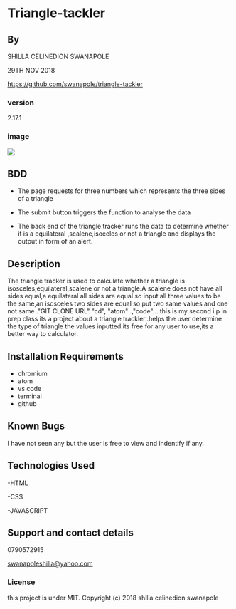 # Triangle-tackler

## By 
 SHILLA CELINEDION SWANAPOLE
 
 29TH NOV 2018
 
 https://github.com/swanapole/triangle-tackler
 
 
 ### version
 2.17.1
 
 ### image
 <img src="http://mathworld.wolfram.com/images/eps-gif/Triangles_750.gif">
 
 ## BDD
 - The page requests for three numbers which represents the three sides of a triangle
 
 - The submit button triggers the function to analyse the data
 
 - The back end of the triangle tracker runs the data to determine whether it is a equilateral ,scalene,isoceles or not a triangle and displays the output in form of an alert. 
 
## Description
The triangle tracker is used to calculate whether a triangle is isosceles,equilateral,scalene or not a triangle.A scalene does not have all sides equal,a equilateral all sides are equal so input all three values to be the same,an isosceles two sides are equal so put two same values and one not same ."GIT CLONE URL" "cd", "atom" .,"code"...
this is my second i.p in prep class its a project about a triangle trackler..helps the user determine the type of triangle the values inputted.its free for any user to use,its a better way to calculator.

## Installation Requirements
* chromium
* atom
* vs code
* terminal
* github

## Known Bugs
I have not seen any but the user is free to view and indentify if any.

## Technologies Used
-HTML

-CSS

-JAVASCRIPT


## Support and contact details
0790572915

swanapoleshilla@yahoo.com

### License
this project is under MIT.
Copyright (c) 2018 shilla celinedion swanapole
